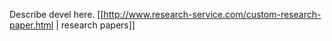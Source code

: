 Describe devel here.
[[http://www.research-service.com/custom-research-paper.html | research papers]]
